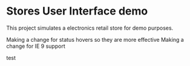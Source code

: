 # Stores User Interface demo

This project simulates a electronics retail store for demo purposes.

Making a change for status hovers so they are more effective
Making a change for IE 9 support

test